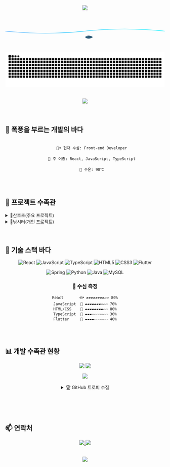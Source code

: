 <div align="center">
  <img src="https://capsule-render.vercel.app/api?type=waving&color=gradient&customColorList=24&height=200&section=header&text=🌊%20싯가1조%20목표%20고등어%20🐟&fontSize=40&fontColor=FFFFFF&fontAlign=50&fontAlignY=35&desc=Frontend%20Developer&descSize=25&descAlign=50&descAlignY=55"/>
</div>

<div align="center">
  <!-- 애니메이션 헤더 -->
  <svg viewBox="0 0 800 200" xmlns="http://www.w3.org/2000/svg">
    <defs>
      <linearGradient id="ocean" x1="0%" y1="0%" x2="100%" y2="0%">
        <stop offset="0%" style="stop-color:#4facfe"/>
        <stop offset="100%" style="stop-color:#00f2fe"/>
      </linearGradient>
    </defs>
    <path d="M 0 100 Q 200 50 400 100 Q 600 150 800 100" stroke="url(#ocean)" fill="none" stroke-width="2">
      <animate attributeName="d" 
               dur="5s"
               repeatCount="indefinite"
               values="M 0 100 Q 200 50 400 100 Q 600 150 800 100;
                       M 0 100 Q 200 150 400 100 Q 600 50 800 100;
                       M 0 100 Q 200 50 400 100 Q 600 150 800 100"/>
    </path>
    <g transform="translate(350,80) scale(0.5)">
      <path d="M 100 100 C 120 80 150 80 180 100 L 200 90 L 180 100 L 200 110 L 180 100 C 150 120 120 120 100 100 Z" 
            fill="#2B5876">
        <animate attributeName="transform" 
                 dur="2s"
                 repeatCount="indefinite"
                 values="translate(0,0); translate(10,-5); translate(0,0)"/>
      </path>
      <circle cx="120" cy="95" r="3" fill="white"/>
    </g>
  </svg>

  <div align="center">
  <picture>
    <source media="(prefers-color-scheme: dark)" srcset="https://raw.githubusercontent.com/9bfish8/9bfish8/output/github-contribution-grid-snake-dark.svg">
    <source media="(prefers-color-scheme: light)" srcset="https://raw.githubusercontent.com/9bfish8/9bfish8/output/github-contribution-grid-snake.svg">
    <img alt="github contribution grid snake animation" src="https://raw.githubusercontent.com/9bfish8/9bfish8/output/github-contribution-grid-snake.svg">
  </picture>
</div>
  
  </br>
  </br>

  <!-- 방문자 수 -->
  <a href="https://hits.seeyoufarm.com">
    <img src="https://hits.seeyoufarm.com/api/count/incr/badge.svg?url=https%3A%2F%2Fgithub.com%2F9bfish8&count_bg=%234FACFE&title_bg=%232B5876&icon=&icon_color=%23E7E7E7&title=🐟%20visitors&edge_flat=false"/>
  </a>
</div>
</br>
</br>

## 🌊 폭풍을 부르는 개발의 바다
<div align="center">
  <code>
      &nbsp;&nbsp;&nbsp;&nbsp;🏊‍♂️ 현재 수심: Front-end Developer&nbsp;&nbsp;&nbsp;&nbsp;<br/>
      &nbsp;&nbsp;&nbsp;&nbsp;🎣 주 어종: React, JavaScript, TypeScript&nbsp;&nbsp;&nbsp;&nbsp;<br/>
      &nbsp;&nbsp;&nbsp;&nbsp;🌊 수온: 98℃&nbsp;&nbsp;&nbsp;&nbsp;
  </code>
</div>

</br>
</br>

## 🐠 프로젝트 수족관

<details>
<summary>🏰산호초(주요 프로젝트)</summary>

<table align="center">
  <tr>
    <td align="center">
      <a href="https://github.com/yunii2222/course_registration.git">
        <img src="https://img.shields.io/badge/🐟%20MINI-ff69b4?style=for-the-badge" alt="MINI"/>
        <br/>
        <strong>우리뭐만들까? : 수강신청어때? : ㅇㅋ</strong>
      </a>
    </td>
    <td align="center">
      <a href="https://github.com/2024-KDT-JNA/Pentoryall.git">
        <img src="https://img.shields.io/badge/🐠%20SUB-yellow?style=for-the-badge" alt="SUB"/>
        <br/>
        <strong>자바스크립트와 싸우다👊</strong>
      </a>
    </td>
  </tr>
  <tr>
    <td align="center">
      <a href="https://github.com/team-yeo-eun-pa/greenFire-frontend.git">
        <img src="https://img.shields.io/badge/🐡%20FINAL-brightgreen?style=for-the-badge" alt="FINAL"/>
        <br/>
        <strong>리액트 짝사랑녀 등장💘</strong>
      </a>
    </td>
    <td align="center">
      <a href="https://github.com/AI-Jiwoo/Jiwoo.git">
        <img src="https://img.shields.io/badge/🦈%20AI--X-blueviolet?style=for-the-badge" alt="AI-X"/>
        <br/>
        <strong>웹하고 앱도..?/하고싶으신대로/ㅇㅋ</strong>
      </a>
    </td>
  </tr>
</table>

</details>

<details>
<summary>🎣낚시터(개인 프로젝트)</summary>

<table align="center">
  <tr>
    <td align="center">
      <a href="https://github.com/9bfish8/KoreanToMarkdownConverter">
        <img src="https://img.shields.io/badge/🎣%20Converter-blue?style=for-the-badge" alt="Converter"/>
        <br/>
        <strong>한국어 to 마크다운 변환기</strong>
        <br/>
        <a href="https://korean-to-markdown-converter.vercel.app/">
          <img src="https://img.shields.io/badge/🌊%20Live_Demo-success?style=flat-square" alt="Live Demo"/>
        </a>
      </a>
    </td>
    <td align="center">
      <a href="https://github.com/9bfish8/9bfish8.github.io">
        <img src="https://img.shields.io/badge/🐋%20Blog-orange?style=for-the-badge" alt="Blog"/>
        <br/>
        <strong>개인 블로그 : 고등어의 팔딱팔딱</strong>
        <br/>
        <a href="https://9bfish8.github.io">
          <img src="https://img.shields.io/badge/🌊%20Visit_Blog-success?style=flat-square" alt="Visit Blog"/>
        </a>
      </a>
    </td>
  </tr>
</table>

</details>
</br>
</br>

## 🎣 기술 스택 바다

<div align="center">

![React](https://img.shields.io/badge/react-20232a.svg?style=for-the-badge&logo=react&logoColor=61DAFB)
![JavaScript](https://img.shields.io/badge/javascript-F7DF1E.svg?style=for-the-badge&logo=javascript&logoColor=20232a)
![TypeScript](https://img.shields.io/badge/typescript-007ACC.svg?style=for-the-badge&logo=typescript&logoColor=white)
![HTML5](https://img.shields.io/badge/html5-E34F26.svg?style=for-the-badge&logo=html5&logoColor=white)
![CSS3](https://img.shields.io/badge/css3-1572B6.svg?style=for-the-badge&logo=css3&logoColor=white)
![Flutter](https://img.shields.io/badge/flutter-02569B.svg?style=for-the-badge&logo=flutter&logoColor=white)

![Spring](https://img.shields.io/badge/spring-6DB33F.svg?style=for-the-badge&logo=spring&logoColor=white)
![Python](https://img.shields.io/badge/python-3670A0?style=for-the-badge&logo=python&logoColor=ffdd54)
![Java](https://img.shields.io/badge/java-007396.svg?style=for-the-badge&logo=java&logoColor=white)
![MySQL](https://img.shields.io/badge/mysql-4479A1.svg?style=for-the-badge&logo=mysql&logoColor=white)

### 🌊 수심 측정
```text
React       🐟 ▰▰▰▰▰▰▰▰▱▱ 80%
JavaScript  🐠 ▰▰▰▰▰▰▰▱▱▱ 70%
HTML/CSS    🐡 ▰▰▰▰▰▰▰▰▱▱ 80%
TypeScript  🦈 ▰▰▰▱▱▱▱▱▱▱ 30%
Flutter     🐋 ▰▰▰▰▱▱▱▱▱▱ 40%
```

</div>
</br>
</br>

## 📊 개발 수족관 현황

<div align="center">
  <p align="center">
    <img width="49.5%" src="https://github-readme-stats.vercel.app/api?username=9bfish8&show_icons=true&theme=algolia&bg_color=0D1117&title_color=58A6FF&icon_color=58A6FF&text_color=C9D1D9&border_color=0D1117" />
    <img width="49.5%" src="https://github-readme-streak-stats.herokuapp.com/?user=9bfish8&theme=algolia&background=0D1117&ring=58A6FF&fire=58A6FF&currStreakNum=C9D1D9&sideNums=C9D1D9&currStreakLabel=58A6FF&sideLabels=58A6FF&dates=C9D1D9&border=0D1117" />
  </p>

  <p align="center">
    <img width="45%" src="https://github-readme-stats.vercel.app/api/top-langs/?username=9bfish8&layout=compact&theme=algolia&bg_color=0D1117&title_color=58A6FF&text_color=C9D1D9&border_color=0D1117&langs_count=8&hide=jupyter%20notebook" />
  </p>

  <details>
    <summary>🏆 GitHub 트로피 수집</summary>
    <p align="center">
      <img width="90%" src="https://github-profile-trophy.vercel.app/?username=9bfish8&theme=algolia&column=7&no-frame=true&margin-w=15&margin-h=15" />
    </p>
  </details>
    
</div>
</br>
</br>
</br>
</br>

## 📫 연락처

<div align="center">
  <a href="mailto:9bfish8@gmail.com">
    <img src="https://img.shields.io/badge/📧%20Email-D14836?style=for-the-badge&logo=gmail&logoColor=white"/>
  </a>
  <a href="https://github.com/9bfish8">
    <img src="https://img.shields.io/badge/🐟%20GitHub-181717?style=for-the-badge&logo=github&logoColor=white"/>
  </a>
</div>

</br>
</br>

<div align="center">
  <img src="https://capsule-render.vercel.app/api?type=waving&color=gradient&height=100&section=footer&text=🌊%20Happy%20Swimming%20🐟&fontSize=24&fontAlign=50&fontAlignY=80&animation=twinkling"/>
</div>
